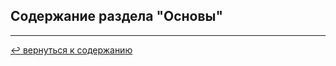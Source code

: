 ## Содержание раздела "Основы"


<hr>

[↩️ вернуться к содержанию](https://github.com/kondaaakov/study-php-oop#-содержание)